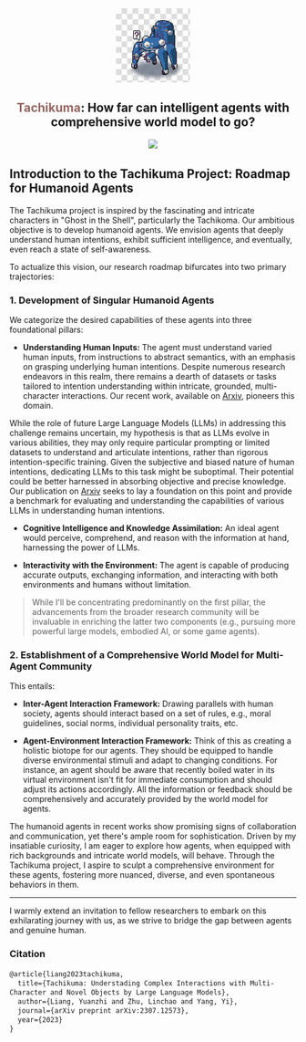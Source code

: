<p align="center">
  <a href="#">
<img src="tachikuma.jpg" alt="Logo" width="130"></a>
  <h2 align="center"><font color="#966661">Tachikuma</font>:  How far can intelligent agents with comprehensive world model to go?</h2>
  <p align="center">
    <a href='https://arxiv.org/abs/2307.12573'><img src='https://img.shields.io/badge/Paper-Arxiv-red'></a>
  </p>
</p>


## Introduction to the Tachikuma Project: Roadmap for Humanoid Agents

The Tachikuma project is inspired by the fascinating and intricate characters in "Ghost in the Shell", particularly the Tachikoma. Our ambitious objective is to develop humanoid agents. We envision agents that deeply understand human intentions, exhibit sufficient intelligence, and eventually, even reach a state of self-awareness.

To actualize this vision, our research roadmap bifurcates into two primary trajectories:

### 1. Development of Singular Humanoid Agents

We categorize the desired capabilities of these agents into three foundational pillars:

- **Understanding Human Inputs:**  The agent must understand varied human inputs, from instructions to abstract semantics, with an emphasis on grasping underlying human intentions. Despite numerous research endeavors in this realm, there remains a dearth of datasets or tasks tailored to intention understanding within intricate, grounded, multi-character interactions. Our recent work, available on [Arxiv](https://arxiv.org/abs/2307.12573), pioneers this domain. 

While the role of future Large Language Models (LLMs) in addressing this challenge remains uncertain, my hypothesis is that as LLMs evolve in various abilities, they may only require particular prompting or limited datasets to understand and articulate intentions, rather than rigorous intention-specific training. Given the subjective and biased nature of human intentions, dedicating LLMs to this task might be suboptimal. Their potential could be better harnessed in absorbing objective and precise knowledge. Our publication on [Arxiv](https://arxiv.org/abs/2307.12573) seeks to lay a foundation on this point and provide a benchmark for evaluating and understanding the capabilities of various LLMs in understanding human intentions.


- **Cognitive Intelligence and Knowledge Assimilation:** An ideal agent would perceive, comprehend, and reason with the information at hand, harnessing the power of LLMs.

- **Interactivity with the Environment:** The agent is capable of producing accurate outputs, exchanging information, and interacting with both environments and humans without limitation.

> While I'll be concentrating predominantly on the first pillar, the advancements from the broader research community will be invaluable in enriching the latter two components (e.g., pursuing more powerful large models, embodied AI, or some game agents). 

### 2. Establishment of a Comprehensive World Model for Multi-Agent Community

This entails:

- **Inter-Agent Interaction Framework:** Drawing parallels with human society, agents should interact based on a set of rules, e.g., moral guidelines, social norms, individual personality traits, etc. 

- **Agent-Environment Interaction Framework:** Think of this as creating a holistic biotope for our agents. They should be equipped to handle diverse environmental stimuli and adapt to changing conditions. For instance, an agent should be aware that recently boiled water in its virtual environment isn't fit for immediate consumption and should adjust its actions accordingly. All the information or feedback should be comprehensively and accurately provided by the world model for agents. 

The humanoid agents in recent works show promising signs of collaboration and communication, yet there's ample room for sophistication. Driven by my insatiable curiosity, I am eager to explore how agents, when equipped with rich backgrounds and intricate world models, will behave. Through the Tachikuma project, I aspire to sculpt a comprehensive environment for these agents, fostering more nuanced, diverse, and even spontaneous behaviors in them.

---

I warmly extend an invitation to fellow researchers to embark on this exhilarating journey with us, as we strive to bridge the gap between agents and genuine human. 


### Citation
```
@article{liang2023tachikuma,
  title={Tachikuma: Understading Complex Interactions with Multi-Character and Novel Objects by Large Language Models},
  author={Liang, Yuanzhi and Zhu, Linchao and Yang, Yi},
  journal={arXiv preprint arXiv:2307.12573},
  year={2023}
}
```